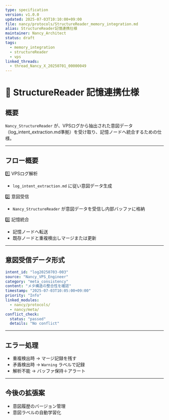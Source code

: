 ```yaml
---
type: specification
version: v1.0.0
updated: 2025-07-03T10:10:00+09:00
file: nancy/protocols/StructureReader_memory_integration.md
alias: StructureReader記憶連携仕様
maintainer: Nancy_Architect
status: draft
tags:
  - memory_integration
  - structureReader
  - vps
linked_threads:
  - thread_Nancy_X_20250701_00000049
---
```


# 🧠 StructureReader 記憶連携仕様

## 概要
`Nancy_StructureReader` が、VPSログから抽出された意図データ（log_intent_extraction.md準拠）を受け取り、記憶ノードへ統合するための仕様。

---

## フロー概要

1️⃣ VPSログ解析
- `log_intent_extraction.md` に従い意図データ生成

2️⃣ 意図受信
- `Nancy_StructureReader` が意図データを受信し内部バッファに格納

3️⃣ 記憶統合
- 記憶ノードへ転送
- 既存ノードと重複検出しマージまたは更新

---

## 意図受信データ形式

```yaml
intent_id: "log20250703-003"
source: "Nancy_VPS_Engineer"
category: "meta_consistency"
content: "メタ構造の整合性を確認"
timestamp: "2025-07-03T10:05:00+09:00"
priority: "Info"
linked_modules:
  - nancy/protocols/
  - nancy/meta/
conflict_check:
  status: "passed"
  details: "No conflict"
```

---

## エラー処理

- 重複検出時 → マージ記録を残す
- 矛盾検出時 → `Warning` ラベルで記録
- 解析不能 → バッファ保持＋アラート

---

## 今後の拡張案

- 意図履歴のバージョン管理
- 意図ラベルの自動学習化
